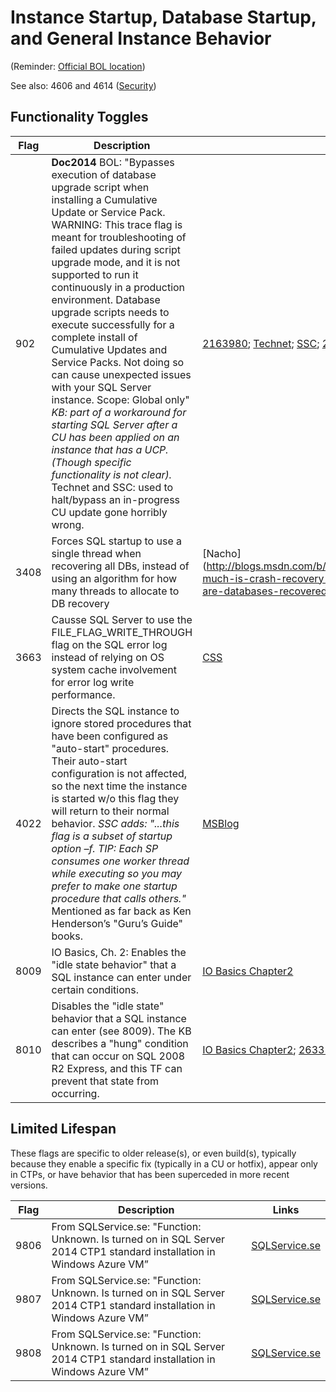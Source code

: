 # Instance Startup, Database Startup, and General Instance Behavior

(Reminder: [Official BOL location](http://technet.microsoft.com/en-us/library/ms188396.aspx))

See also: 4606 and 4614 ([Security](https://github.com/AaronMorelli/SQLServerTraceFlags/blob/master/Categories/Security.md))

## Functionality Toggles

| Flag | Description | Links |
| ---------- | ----------- | -------- |
| 902 | **Doc2014** BOL: "Bypasses execution of database upgrade script when installing a Cumulative Update or Service Pack. WARNING: This trace flag is meant for troubleshooting of failed updates during script upgrade mode, and it is not supported to run it continuously in a production environment. Database upgrade scripts needs to execute successfully for a complete install of Cumulative Updates and Service Packs. Not doing so can cause unexpected issues with your SQL Server instance. Scope: Global only" *KB: part of a workaround for starting SQL Server after a CU has been applied on an instance that has a UCP. (Though specific functionality is not clear).* Technet and SSC: used to halt/bypass an in-progress CU update gone horribly wrong. | [2163980](http://support.microsoft.com/kb/2163980); [Technet](http://blogs.msdn.com/b/karthick_pk/archive/2010/11/18/sqlserver2008-script-level-upgrade-for-database-master-failed-because-upgrade-step-sqlagent100-msdb-upgrade-sql-encountered-error-574-state-0-severity-16.aspx); [SSC](http://www.sqlservercentral.com/blogs/everyday-sql/2015/07/07/use-trace-flag-902-to-recover-from-a-cumulative-update-failure/); [290080](http://support.microsoft.com/kb/290080) (old fix KB for 2000 SP1) | 
| 3408 | Forces SQL startup to use a single thread when recovering all DBs, instead of using an algorithm for how many threads to allocate to DB recovery | [Nacho] (http://blogs.msdn.com/b/ialonso/archive/2012/10/09/how-much-is-crash-recovery-parallelized-in-which-order-are-databases-recovered.aspx) |
| 3663 | Causse SQL Server to use the FILE_FLAG_WRITE_THROUGH flag on the SQL error log instead of relying on OS system cache involvement for error log write performance. | [CSS](http://blogs.msdn.com/b/psssql/archive/2011/01/07/discussion-about-sql-server-i-o.aspx) |
| 4022 | Directs the SQL instance to ignore stored procedures that have been configured as "auto-start" procedures. Their auto-start configuration is not affected, so the next time the instance is started w/o this flag they will return to their normal behavior. *SSC adds: "...this flag is a subset of startup option –f. TIP: Each SP consumes one worker thread while executing so you may prefer to make one startup procedure that calls others."* Mentioned as far back as Ken Henderson’s "Guru’s Guide" books. | [MSBlog](http://blogs.msdn.com/b/sqlserverfaq/archive/2011/05/11/inf-hey-my-sql-server-service-is-not-starting-what-do-i-do.aspx) |
| 8009 | IO Basics, Ch. 2: Enables the "idle state behavior" that a SQL instance can enter under certain conditions. | [IO Basics Chapter2](http://technet.microsoft.com/en-us/library/cc917726.aspx) | 
| 8010 | Disables the "idle state" behavior that a SQL instance can enter (see 8009). The KB describes a "hung" condition that can occur on SQL 2008 R2 Express, and this TF can prevent that state from occurring. | [IO Basics Chapter2](http://technet.microsoft.com/en-us/library/cc917726.aspx); [2633271](http://support.microsoft.com/kb/2633271/en-us); |



## Limited Lifespan
These flags are specific to older release(s), or even build(s), typically because they enable a specific fix (typically in a CU or hotfix), appear only in CTPs, 
or have behavior that has been superceded in more recent versions.

| Flag | Description | Links |
| ---------- | ----------- | -------- |
| 9806 | From SQLService.se: "Function: Unknown. Is turned on in SQL Server 2014 CTP1 standard installation in Windows Azure VM” | [SQLService.se](http://sqlservice.se/sv/start/blogg/updated-microsoft-sql-server-trace-flag-list.aspx) |
| 9807 | From SQLService.se: "Function: Unknown. Is turned on in SQL Server 2014 CTP1 standard installation in Windows Azure VM” | [SQLService.se](http://sqlservice.se/sv/start/blogg/updated-microsoft-sql-server-trace-flag-list.aspx) |
| 9808 | From SQLService.se: "Function: Unknown. Is turned on in SQL Server 2014 CTP1 standard installation in Windows Azure VM” | [SQLService.se](http://sqlservice.se/sv/start/blogg/updated-microsoft-sql-server-trace-flag-list.aspx) |	
